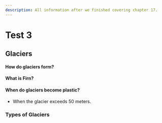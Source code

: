 ```yaml
---
description: All information after we finished covering chapter 17.
---
```


# Test 3

## Glaciers

#### How do glaciers form?

#### What is Firn?

#### When do glaciers become plastic?

* When the glacier exceeds 50 meters.

### Types of Glaciers

####
